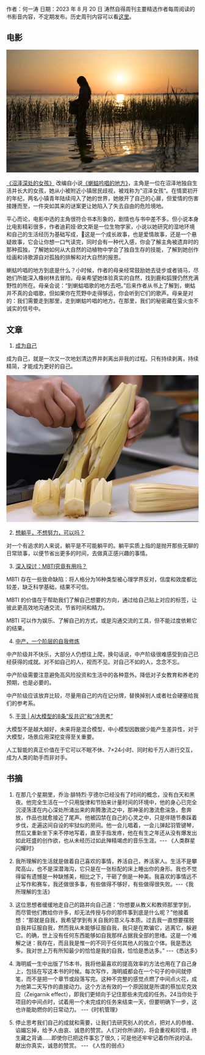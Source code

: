 作者：何一涛
日期：2023 年 8 月 20 日
涛然自得周刊主要精选作者每周阅读的书影音内容，不定期发布。历史周刊内容可以看[这里](https://github.com/imhet/beyond-code-weekly)。


## 电影

![](i/e2526893-c384-4076-a9e2-df26d6dfe4be.jpg)

[《沼泽深处的女孩》](https://movie.douban.com/subject/35230876/) 改编自小说[《蝲蛄吟唱的地方》](https://book.douban.com/subject/34813209/)，主角是一位在沼泽地独自生活并长大的女孩，她从小被附近小镇居民歧视，被戏称为”沼泽女孩“。在情窦初开的年纪，两名小镇青年陆续闯入了她的世界，她敞开了自己的心扉，但爱情的伤害接踵而至，一件突如其来的谜案更让她陷入了失去自由的危险境地。

平心而论，电影中选的主角很符合书本形象的，剧情也与书中差不多。但小说本身比电影精彩很多，作者迪莉娅·欧文斯是一位生物学家，小说以她研究的湿地环境和自己的生活经历为基础写成，这是一个成长故事，也是爱情故事，还是一个悬疑故事，它会让你想一口气读完，同时会有一种代入感，你会了解主角被遗弃时的那种孤独，了解她如何从大自然的动植物中学会了独自生存的技能，了解到她创作绘画和诗歌源自对孤独的排解和对大自然的报恩。

蝲蛄吟唱的地方到底是什么？小时候，作者的母亲经常鼓励她去徒步或者骑马，尽她们所能深入橡树林去冒险。母亲希望她体验真实的自然，找到鹿和狐狸仍然充满野性的所在。母亲会说：“到蝲蛄唱歌的地方去吧。”后来作者从书上了解到，蝲蛄并不真的会唱歌，但如果你在荒野中走得够远，你会听到它们的歌声。母亲是对的：我们需要走到那里，走到蝲蛄吟唱的地方。在那里，我们的秘密藏在萤火虫不诚实的信号中。


## 文章

1. [成为自己](https://mp.weixin.qq.com/s/qjvks8jEZRvb_MvyzgIVyQ)

成为自己，就是一次又一次地划清边界并剥离出非我的过程。只有持续剥离，持续精简，才能成为更好的自己。

![](i/d89381a1-feee-42b6-aba1-cc8716c15cb6.jpg)


2. [想躺平，不想努力，可以吗？](https://mp.weixin.qq.com/s/f4OVLeFafFPKVJ2NSBcwuA)

对一个有追求的人来说，躺平是不可能躺平的。躺平实质上指的是抛开那些无聊的日常琐事，以便节省出更多的时间，去做真正感兴趣的事情。


3. [深入探讨：MBTI究竟有用吗？](https://mp.weixin.qq.com/s/kVb8Dw8fpL4Cb-BvYFlnBw)

MBTI 存在一些致命缺陷：将人格分为16种类型被心理学界反对，信度和效度都比较差，缺乏科学基础，结果不可信。

MBTI 的价值在于帮助我们了解自己想要的方向，通过给自己贴上对应的标签，让彼此更高效地沟通交流，节省时间和精力。

MBTI 可以作为娱乐、了解自己的方式，或是沟通交流的工具，但不能过度依赖它的结果。


4. [中产，一个阶层的自我修炼](https://mp.weixin.qq.com/s/yupL0tuPZa4Ln7FsA_WEig)

中产阶级并不快乐，大部分人仍想往上爬，换句话说，中产阶级很难感受到自己已经获得的成就。对不如自己的人，视而不见。对自己不如的人，念念不忘。

中产阶级需要注意避免高风险投资和生活中的各种意外。降低对子女教育和养老的预期，也是必要的。

中产阶级应该放弃比较，尽量用自己的内在记分牌，替换掉别人或者社会硬塞给我们的参考系。


5. [干货 | AI大模型的8条“反共识”和“冷思考”](https://mp.weixin.qq.com/s/LZBj_rYUk6nyoL4go4zRxQ)

大模型不是越大越好，未来将是混合模型，中小模型因数据少能产生差异性，对于大模型，场景应用深挖变得至关重要。

人工智能的真正价值在于它可以不眠不休、7×24小时、同时和千万人进行交互，成为人类的助手而非对手。


## 书摘

1. 在那几个星期里，乔治·腓特烈·亨德尔已经没有了时间的概念，没有白天和黑夜。他完全生活在一个只用旋律和节拍来计量时间的环境中，他的身心已完全沉浸荡漾在内心深处所涌出来的奔腾激流之中，那神圣的激流愈湍急，愈奔放，作品也就愈接近了尾声。他被囚禁在自己的心灵之中，只是伴随节奏踩着步伐，走遍这间自设的牢狱似的房间。他一会儿唱着，一会儿弹起羽管键琴，然后又重新坐下来不停地写着，直至手指发疼，他在有生之年还从没有爆发出如此旺盛的创作欲，也从未经历过如此殚精竭虑的音乐生涯。--- 《人类群星闪耀时》

2. 我所理解的生活就是做着自己喜欢的事情，养活自己，养活家人。生活不是攀爬高山，也不是深潜海沟，它只是在一张标配的床上睡出你的身形。我也不觉得留有遗憾是一种缺憾美，相比之下，干砸了倒是一种美。我喜欢的事情远不止写作和赛车，我还做很多事，有些做得不够好，有些做得很失败。---《我所理解的生活》

3. 这位思想者缓缓地走自己的路并向自己道：“你想要从教义和教师那里学到，而尽管他们教给你许多，却无法传授与你的那件事到底是什么呢？”他接着想：“那就是自我，我希望学到有关自我的意义与本质。过去我一直想要摆脱自我并征服自我，然而我从未能够征服自我，我只是在欺骗它，逃离它，躲避它。的确，世上没有任何东西能够如自我那样占据我全部的思绪。这是一个难解之谜：我存在，而且我是惟一的不同于任何其他人的独立个体。我是悉达多。我对世上万有所知最少的恰恰是我的自我，恰恰是悉达多。” ---《悉达多》

4. 海明威一生中出版了15本书，我将他最喜欢的提高效率的方法也用在了自己身上，包括在写这本书的时候。每次写作，海明威都会在一个句子的中间就停笔，而不是把一个章节或段落写完。这种不完整的感觉点燃了中间点火花，成为他第二天写作的直接动力。这个方法有效的一个原因就是所谓的蔡加尼克效应（Zeigarnik effect），即我们更倾向于记住那些未完成的任务。24当你处于项目的中间点时，试着用一个未完成的任务来结束一天，但要明确下一步，这也许能助燃你的日常动力。 ---《时机管理》

5. 停止思考我们自己的成就和需要，让我们去研究别人的优点，把对人的恭维、谄媚忘掉，给予人由哀、诚恳的赞赏。人们对你所讲的，将会重视和珍惜，终生藏之背诵……即使你已把这件事忘了很久；可是他还牢牢记着你所说的话。
献出你真实，诚恳的赞赏。 --- 《人性的弱点》





